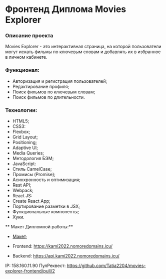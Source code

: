 # Фронтенд Диплома Movies Explorer
### Описание проекта
Movies Explorer - это интерактивная cтраница, на которой пользователи могут искать фильмы 
по ключевым словам и добавлять их в избранное в личном кабинете.

### Функционал:
* Авторизация и регистрация пользователей;
* Редактирование профиля;
* Поиск фильмов по ключевым словам;
* Поиск фильмов по длительности.

### Технологии:

* HTML5;
* CSS3:
* Flexbox;
* Grid Layout;
* Positioning;
* Adaptive UI;
* Media Queries;
* Методология БЭМ;
* JavaScript:
* Стиль CamelCase;
* Промисы (Promise);
* Асинхронность и оптимизация;
* Rest API;
* Webpack;
* React JS:
* Create React App;
* Портирование разметки в JSX;
* Функциональные компоненты;
* Хуки.

** Макет Дипломной работы:**
* [Макет](https://www.figma.com/file/lmu1bvqTvQwRYKjVbs2LK2/Diploma-(Copy)?node-id=891%3A3857);

* Frontend: https://kami2022.nomoredomains.icu/
* Backend: https://api.kami2022.nomoredomains.icu/

IP: 158.160.11.90
ПулРеквест: https://github.com/Tatia2204/movies-explorer-frontend/pull/2
